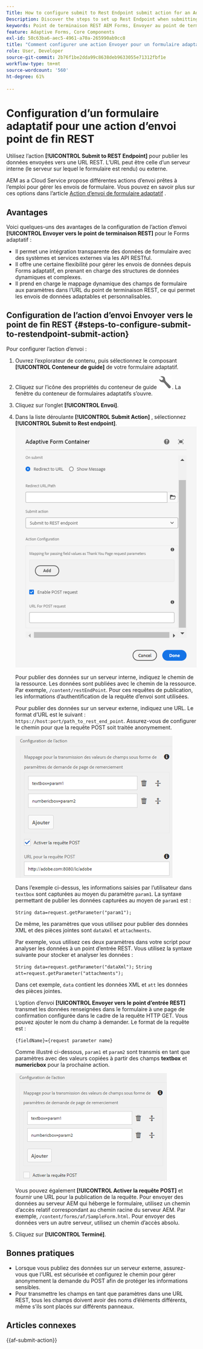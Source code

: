 ```yaml
---
Title: How to configure submit to Rest Endpoint submit action for an Adaptive Form?
Description: Discover the steps to set up Rest Endpoint when submitting an Adaptive Form.
keywords: Point de terminaison REST AEM Forms, Envoyer au point de terminaison REST, Données Post vers l’URL REST, Configuration de l’action REST Endpoint
feature: Adaptive Forms, Core Components
exl-id: 58c63ba6-aec5-4961-a70a-265990ab9cc8
title: "Comment configurer une action Envoyer pour un formulaire adaptatif ?"
role: User, Developer
source-git-commit: 2b76f1be2dda99c8638deb9633055e71312fbf1e
workflow-type: tm+mt
source-wordcount: '560'
ht-degree: 61%

---
```


# Configuration d’un formulaire adaptatif pour une action d’envoi point de fin REST

Utilisez l’action **[!UICONTROL Submit to REST Endpoint]** pour publier les données envoyées vers une URL REST. L’URL peut être celle d’un serveur interne (le serveur sur lequel le formulaire est rendu) ou externe.

AEM as a Cloud Service propose différentes actions d’envoi prêtes à l’emploi pour gérer les envois de formulaire. Vous pouvez en savoir plus sur ces options dans l’article [Action d’envoi de formulaire adaptatif](/help/forms/configure-submit-actions-core-components.md) .

## Avantages

Voici quelques-uns des avantages de la configuration de l’action d’envoi **[!UICONTROL Envoyer vers le point de terminaison REST]** pour le Forms adaptatif :

* Il permet une intégration transparente des données de formulaire avec des systèmes et services externes via les API RESTful.
* Il offre une certaine flexibilité pour gérer les envois de données depuis Forms adaptatif, en prenant en charge des structures de données dynamiques et complexes.
* Il prend en charge le mappage dynamique des champs de formulaire aux paramètres dans l’URL du point de terminaison REST, ce qui permet les envois de données adaptables et personnalisables.


## Configuration de l’action d’envoi Envoyer vers le point de fin REST {#steps-to-configure-submit-to-restendpoint-submit-action}

Pour configurer l’action d’envoi :

1. Ouvrez l’explorateur de contenu, puis sélectionnez le composant **[!UICONTROL Conteneur de guide]** de votre formulaire adaptatif.
1. Cliquez sur l’icône des propriétés du conteneur de guide ![Propriétés du guide](/help/forms/assets/configure-icon.svg). La fenêtre du conteneur de formulaires adaptatifs s’ouvre.
1. Cliquez sur l’onglet **[!UICONTROL Envoi]**.
1. Dans la liste déroulante **[!UICONTROL Submit Action]** , sélectionnez **[!UICONTROL Submit to Rest endpoint]**.
   ![Configuration de l’action du point de terminaison Submit to Rest](/help/forms/assets/submit-action-restendpoint.png)

   Pour publier des données sur un serveur interne, indiquez le chemin de la ressource. Les données sont publiées avec le chemin de la ressource. Par exemple, `/content/restEndPoint`. Pour ces requêtes de publication, les informations d’authentification de la requête d’envoi sont utilisées.

   Pour publier des données sur un serveur externe, indiquez une URL. Le format d’URL est le suivant : `https://host:port/path_to_rest_end_point`. Assurez-vous de configurer le chemin pour que la requête POST soit traitée anonymement.

   ![Mappage pour la transmission des valeurs de champs sous forme de paramètres de page de remerciement](assets/post-enabled-actionconfig.png)

   Dans l’exemple ci-dessus, les informations saisies par l’utilisateur dans `textbox` sont capturées au moyen du paramètre `param1`. La syntaxe permettant de publier les données capturées au moyen de `param1` est :

   `String data=request.getParameter("param1");`

   De même, les paramètres que vous utilisez pour publier des données XML et des pièces jointes sont `dataXml` et `attachments`.

   Par exemple, vous utilisez ces deux paramètres dans votre script pour analyser les données à un point d’entrée REST. Vous utilisez la syntaxe suivante pour stocker et analyser les données :

   `String data=request.getParameter("dataXml");`
   `String att=request.getParameter("attachments");`

   Dans cet exemple, `data` contient les données XML et `att` les données des pièces jointes.

   L’option d’envoi **[!UICONTROL Envoyer vers le point d’entrée REST]** transmet les données renseignées dans le formulaire à une page de confirmation configurée dans le cadre de la requête HTTP GET. Vous pouvez ajouter le nom du champ à demander. Le format de la requête est :

   `{fieldName}={request parameter name}`

   Comme illustré ci-dessous, `param1` et `param2` sont transmis en tant que paramètres avec des valeurs copiées à partir des champs **textbox** et **numericbox** pour la prochaine action.

   ![Configuration de l’action Envoyer vers le point d’entrée REST](assets/action-config.png)

   Vous pouvez également **[!UICONTROL Activer la requête POST]** et fournir une URL pour la publication de la requête. Pour envoyer des données au serveur AEM qui héberge le formulaire, utilisez un chemin d’accès relatif correspondant au chemin racine du serveur AEM. Par exemple, `/content/forms/af/SampleForm.html`. Pour envoyer des données vers un autre serveur, utilisez un chemin d’accès absolu.

1. Cliquez sur **[!UICONTROL Terminé]**.

## Bonnes pratiques

* Lorsque vous publiez des données sur un serveur externe, assurez-vous que l’URL est sécurisée et configurez le chemin pour gérer anonymement la demande du POST afin de protéger les informations sensibles.
* Pour transmettre les champs en tant que paramètres dans une URL REST, tous les champs doivent avoir des noms d’éléments différents, même s’ils sont placés sur différents panneaux.

## Articles connexes

{{af-submit-action}}
